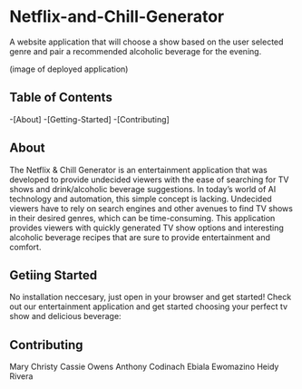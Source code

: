 # Netflix-and-Chill-Generator
A website application that will choose a show based on the user selected genre and pair a recommended alcoholic beverage for the evening. 

(image of deployed application)

## Table of Contents
-[About]
-[Getting-Started]
-[Contributing]

## About
The Netflix & Chill Generator is an entertainment application that was developed to provide undecided viewers with the ease of searching for TV shows and drink/alcoholic beverage suggestions. In today’s world of AI technology and automation, this simple concept is lacking. Undecided viewers have to rely on search engines and other avenues to find TV shows in their desired genres, which can be time-consuming. This application provides viewers with quickly generated TV show options and interesting alcoholic beverage recipes that are sure to provide entertainment and comfort. 


## Getiing Started
No installation neccesary, just open in your browser and get started!
Check out our entertainment application and get started choosing your perfect tv show and delicious beverage:  

## Contributing
Mary Christy
Cassie Owens
Anthony Codinach
Ebiala Ewomazino
Heidy Rivera

